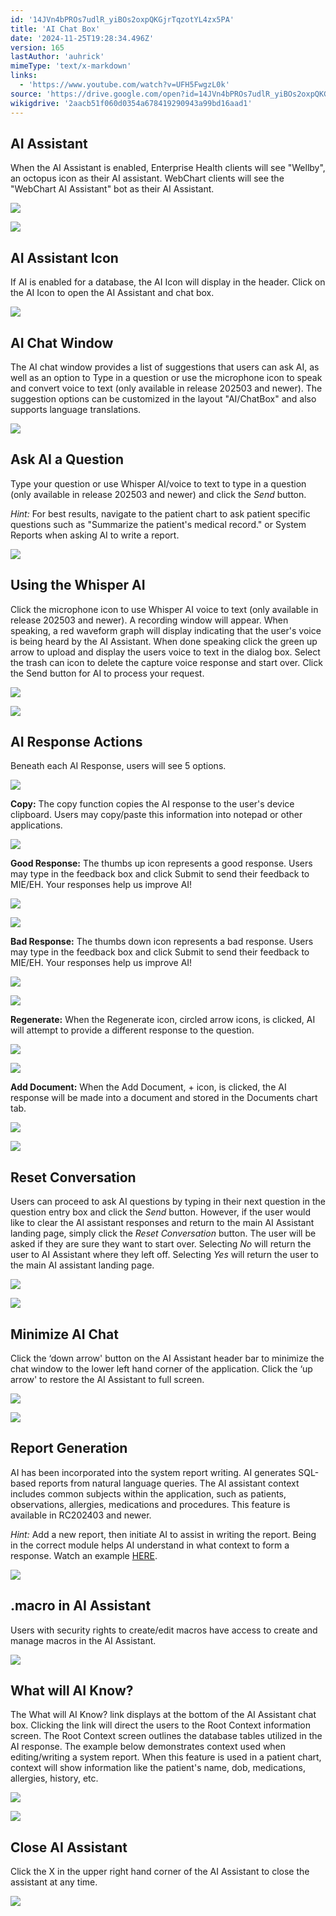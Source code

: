 ```yaml
---
id: '14JVn4bPROs7udlR_yiBOs2oxpQKGjrTqzotYL4zx5PA'
title: 'AI Chat Box'
date: '2024-11-25T19:28:34.496Z'
version: 165
lastAuthor: 'auhrick'
mimeType: 'text/x-markdown'
links:
  - 'https://www.youtube.com/watch?v=UFH5FwgzL0k'
source: 'https://drive.google.com/open?id=14JVn4bPROs7udlR_yiBOs2oxpQKGjrTqzotYL4zx5PA'
wikigdrive: '2aacb51f060d0354a678419290943a99bd16aad1'
---
```

## AI Assistant

When the AI Assistant is enabled, Enterprise Health clients will see "Wellby", an octopus icon as their AI assistant. WebChart clients will see the "WebChart AI Assistant" bot as their AI Assistant.

![](../ai-chat-box.assets/4a592aa2b27faafc5cc0b71419707283.png)

![](../ai-chat-box.assets/4c91b23b8ae8307ae3e47959ffaceddf.png)

## AI Assistant Icon

If AI is enabled for a database, the AI Icon will display in the header. Click on the AI Icon to open the AI Assistant and chat box.

![](../ai-chat-box.assets/0e350231586c47faf8f2bf2324a34811.png)

## AI Chat Window

The AI chat window provides a list of suggestions that users can ask AI, as well as an option to Type in a question or use the microphone icon to speak and convert voice to text (only available in release 202503 and newer). The suggestion options can be customized in the layout "AI/ChatBox" and also supports language translations.

![](../ai-chat-box.assets/0845d8dcd7dcc028e2c3a351071624ea.png)

## Ask AI a Question

Type your question or use Whisper AI/voice to text to type in a question (only available in release 202503 and newer) and click the *Send* button.

*Hint:* For best results, navigate to the patient chart to ask patient specific questions such as "Summarize the patient's medical record." or System Reports when asking AI to write a report.

![](../ai-chat-box.assets/7916f4979e750c449bb0f0e9de693578.png)

## Using the Whisper AI

Click the microphone icon to use Whisper AI voice to text (only available in release 202503 and newer). A recording window will appear. When speaking, a red waveform graph will display indicating that the user's voice is being heard by the AI Assistant. When done speaking click the green up arrow to upload and display the users voice to text in the dialog box. Select the trash can icon to delete the capture voice response and start over. Click the Send button for AI to process your request.

![](../ai-chat-box.assets/4c440900aa68f0027539c549ad74e261.png)

![](../ai-chat-box.assets/047369c5db95351be4a6171a1aee3e56.png)

## AI Response Actions

Beneath each AI Response, users will see 5 options.

![](../ai-chat-box.assets/39af36658f94da1c2cbe087f5a2cfb6c.png)

**Copy:** The copy function copies the AI response to the user's device clipboard. Users may copy/paste this information into notepad or other applications.

![](../ai-chat-box.assets/be3cdae8754829aeeaf1b93abd6856fe.png)

**Good Response:** The thumbs up icon represents a good response. Users may type in the feedback box and click Submit to send their feedback to MIE/EH. Your responses help us improve AI!

![](../ai-chat-box.assets/9cfa3ba2f9245298861f3f43ec326847.png)

![](../ai-chat-box.assets/e95d17e73c00e1d3d0fa58909bf03949.png)

**Bad Response:** The thumbs down icon represents a bad response. Users may type in the feedback box and click Submit to send their feedback to MIE/EH. Your responses help us improve AI!

![](../ai-chat-box.assets/6843eae04a66ddb7dea2dfd854061d94.png)

![](../ai-chat-box.assets/bc75496847f383d54c31616cb9fda092.png)

**Regenerate:** When the Regenerate icon, circled arrow icons, is clicked, AI will attempt to provide a different response to the question.

![](../ai-chat-box.assets/d8a193556eeea23a0156693f28320c60.png)

![](../ai-chat-box.assets/4cbf20ce31cdabf7faef5b9c726faf96.png)

**Add Document:** When the Add Document, + icon, is clicked, the AI response will be made into a document and stored in the Documents chart tab.

![](../ai-chat-box.assets/9d637e898ab53a4825dfac0e44847263.png)

![](../ai-chat-box.assets/ff663bd82a966eda8cc0694b7eb4f7ef.png)

## Reset Conversation

Users can proceed to ask AI questions by typing in their next question in the question entry box and click the *Send* button. However, if the user would like to clear the AI assistant responses and return to the main AI Assistant landing page, simply click the *Reset Conversation* button. The user will be asked if they are sure they want to start over. Selecting *No* will return the user to AI Assistant where they left off. Selecting *Yes* will return the user to the main AI assistant landing page.

![](../ai-chat-box.assets/dda98544b0c7b0d444c2ba04223aa4a0.png)

![](../ai-chat-box.assets/8d25cfc2b8e24d66026f1819593e760f.png)

## Minimize AI Chat

Click the ‘down arrow' button on the AI Assistant header bar to minimize the chat window to the lower left hand corner of the application. Click the ‘up arrow' to restore the AI Assistant to full screen.

![](../ai-chat-box.assets/ad884ef114d9b42a9bf12cc66ffffdcf.png)

![](../ai-chat-box.assets/a73f843f241154c2eb56579d5ae56735.png)

## Report Generation

AI has been incorporated into the system report writing. AI generates SQL-based reports from natural language queries. The AI assistant context includes common subjects within the application, such as patients, observations, allergies, medications and procedures. This feature is available in RC202403 and newer.

*Hint:* Add a new report, then initiate AI to assist in writing the report. Being in the correct module helps AI understand in what context to form a response. Watch an example [HERE](https://youtube.be/UFH5FwgzL0k).

![](../ai-chat-box.assets/f3ef7b35bc3d646d41552a34a589afa0.png)

## .macro in AI Assistant

Users with security rights to create/edit macros have access to create and manage macros in the AI Assistant.

![](../ai-chat-box.assets/b84822dc5c06790106793f63cac65312.png)

## What will AI Know?

The What will AI Know? link displays at the bottom of the AI Assistant chat box. Clicking the link will direct the users to the Root Context information screen. The Root Context screen outlines the database tables utilized in the AI response. The example below demonstrates context used when editing/writing a system report. When this feature is used in a patient chart, context will show information like the patient's name, dob, medications, allergies, history, etc.

![](../ai-chat-box.assets/6d5f6c048c852964ae487ebc2b65ba8a.png)

![](../ai-chat-box.assets/946beda48f1487c685685d050b3b591e.png)

## Close AI Assistant

Click the X in the upper right hand corner of the AI Assistant to close the assistant at any time.

![](../ai-chat-box.assets/af7576bb6f8549f35fb730ac6b555428.png)

